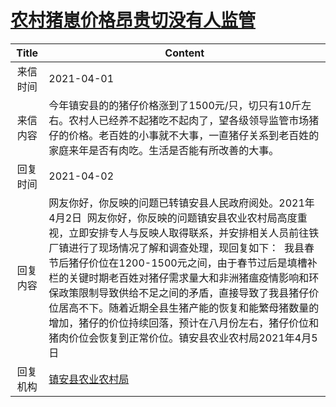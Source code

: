 # <a href="http://www.shangluo.gov.cn/zmhd/ldxxxx.jsp?urltype=leadermail.LeaderMailContentUrl&wbtreeid=1112&leadermailid=7097">农村猪崽价格昂贵切没有人监管</a>
|Title|Content|
|:---:|---|
|来信时间|2021-04-01|
|来信内容|今年镇安县的的猪仔价格涨到了1500元/只，切只有10斤左右。农村人已经养不起猪吃不起肉了，望各级领导监管市场猪仔的价格。老百姓的小事就不大事，一直猪仔关系到老百姓的家庭来年是否有肉吃。生活是否能有所改善的大事。|
|回复时间|2021-04-02|
|回复内容|网友你好，你反映的问题已转镇安县人民政府阅处。2021年4月2日  网友你好，你反映的问题镇安县农业农村局高度重视，立即安排专人与反映人取得联系，并安排相关人员前往铁厂镇进行了现场情况了解和调查处理，现回复如下：  我县春节后猪仔价位在1200-1500元之间，由于春节过后是填槽补栏的关键时期老百姓对猪仔需求量大和非洲猪瘟疫情影响和环保政策限制导致供给不足之间的矛盾，直接导致了我县猪仔价位居高不下。随着近期全县生猪产能的恢复和能繁母猪数量的增加，猪仔的价位持续回落，预计在八月份左右，猪仔价位和猪肉价位会恢复到正常价位。镇安县农业农村局2021年4月5日|
|回复机构|<a href="../../categories/agencies/镇安县农业农村局.md">镇安县农业农村局</a>|